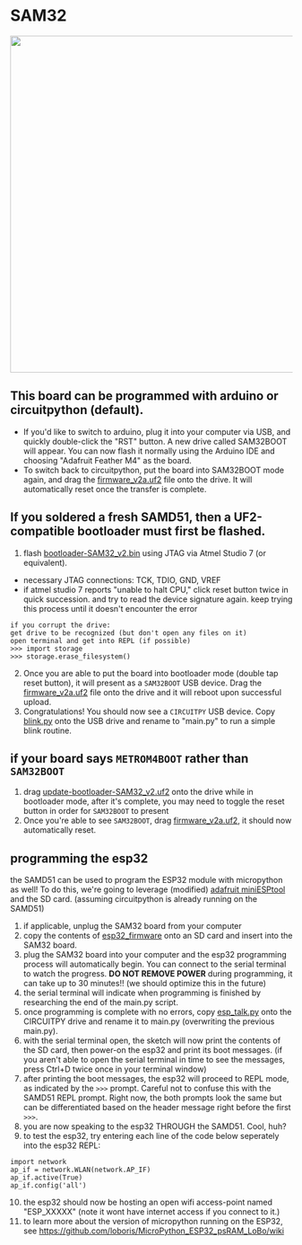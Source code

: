 # SAM32


<p align="middle">
  <img width="600" src="https://github.com/maholli/SAM32/blob/master/references/board.jpg">
</p>

## This board can be programmed with arduino or circuitpython (default).
* If you'd like to switch to arduino, plug it into your computer via USB, and quickly double-click the "RST" button. A new drive called SAM32BOOT will appear. You can now flash it normally using the Arduino IDE and choosing "Adafruit Feather M4" as the board.
* To switch back to circuitpython, put the board into SAM32BOOT mode again, and drag the [firmware_v2a.uf2](https://github.com/maholli/SAM32/blob/master/firmware/firmware_v2a.uf2) file onto the drive. It will automatically reset once the transfer is complete.

## If you soldered a fresh SAMD51, then a UF2-compatible bootloader must first be flashed.
1.  flash [bootloader-SAM32_v2.bin](https://github.com/maholli/SAM32/blob/master/firmware/bootloader-SAM32_v2.bin) using JTAG via Atmel Studio 7 (or equivalent).
 * necessary JTAG connections: TCK, TDIO, GND, VREF
 * if atmel studio 7 reports "unable to halt CPU," click reset button twice in quick succession. and try to read the device signature again. keep trying this process until it doesn't encounter the error
```
if you corrupt the drive:
get drive to be recognized (but don't open any files on it)
open terminal and get into REPL (if possible)
>>> import storage
>>> storage.erase_filesystem()
```
2. Once you are able to put the board into bootloader mode (double tap reset button), it will present as a `SAM32BOOT` USB device. Drag the [firmware_v2a.uf2](https://github.com/maholli/SAM32/blob/master/firmware/firmware_v2a.uf2) file onto the drive and it will reboot upon successful upload.
3. Congratulations! You should now see a `CIRCUITPY` USB device. Copy [blink.py](https://github.com/maholli/SAM32/blob/master/firmware/blink.py) onto the USB drive and rename to "main.py" to run a simple blink routine. 

## if your board says `METROM4BOOT` rather than `SAM32BOOT`
1. drag [update-bootloader-SAM32_v2.uf2](https://github.com/maholli/SAM32/blob/master/firmware/update-bootloader-SAM32_v1.uf2) onto the drive while in bootloader mode, after it's complete, you may need to toggle the reset button in order for `SAM32BOOT` to present
2. Once you're able to see `SAM32BOOT`, drag [firmware_v2a.uf2](https://github.com/maholli/SAM32/blob/master/firmware/firmware_v1g.uf2), it should now automatically reset.

## programming the esp32
the SAMD51 can be used to program the ESP32 module with micropython as well! To do this, we're going to leverage (modified) [adafruit miniESPtool](https://github.com/adafruit/Adafruit_CircuitPython_miniesptool) and the SD card. (assuming circuitpython is already running on the SAMD51)
1. if applicable, unplug the SAM32 board from your computer
2. copy the contents of [esp32_firmware](https://github.com/maholli/SAM32/blob/master/firmware/esp32_firmware/) onto an SD card and insert into the SAM32 board.
3. plug the SAM32 board into your computer and the esp32 programming process will automatically begin. You can connect to the serial terminal to watch the  progress. **DO NOT REMOVE POWER** during programming, it can take up to 30 minutes!! (we should optimize this in the future)
4. the serial terminal will indicate when programming is finished by researching the end of the main.py script.
5. once programming is complete with no errors, copy [esp_talk.py](https://github.com/maholli/SAM32/blob/master/firmware/esp_talk.py) onto the CIRCUITPY drive and rename it to main.py (overwriting the previous main.py). 
6. with the serial terminal open, the sketch will now print the contents of the SD card, then power-on the esp32 and print its boot messages. (if you aren't able to open the serial terminal in time to see the messages, press Ctrl+D twice once in your terminal window)
7. after printing the boot messages, the esp32 will proceed to REPL mode, as indicated by the `>>>` prompt. Careful not to confuse this with the SAMD51 REPL prompt. Right now, the both prompts look the same but can be differentiated based on the header message right before the first `>>>`. 
8. you are now speaking to the esp32 THROUGH the SAMD51. Cool, huh? 
9. to test the esp32, try entering each line of the code below seperately into the esp32 REPL:
```
import network
ap_if = network.WLAN(network.AP_IF)
ap_if.active(True)
ap_if.config('all')
```
10. the esp32 should now be hosting an open wifi access-point named "ESP_XXXXX" (note it wont have internet access if you connect to it.)   
11. to learn more about the version of micropython running on the ESP32, see https://github.com/loboris/MicroPython_ESP32_psRAM_LoBo/wiki

